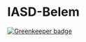 # IASD-Belem

[![Greenkeeper badge](https://badges.greenkeeper.io/allangrds/IASD-Belem.svg)](https://greenkeeper.io/)